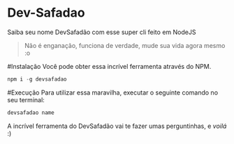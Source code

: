 # Dev-Safadao
Saiba seu nome DevSafadão com esse super cli feito em NodeJS

> Não é enganação, funciona de verdade, mude sua vida agora mesmo :o

#Instalação
Você pode obter essa incrível ferramenta através do NPM.
```js
npm i -g devsafadao
```

#Execução
Para utilizar essa maravilha, executar o seguinte comando no seu terminal:
```js
devsafadao name
```
A incrível ferramenta do DevSafadão vai te fazer umas perguntinhas, e *voilá* :)
